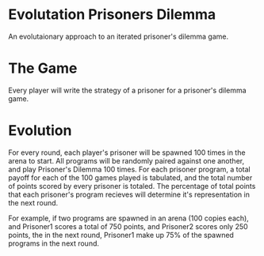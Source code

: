 # Evolutation Prisoners Dilemma
An evolutaionary approach to an iterated prisoner's dilemma game. 

# The Game
Every player will write the strategy of a prisoner for a prisoner's dilemma game. 

# Evolution
For every round, each player's prisoner will be spawned 100 times in the arena to start. All programs will be randomly paired against one another, and play Prisoner's Dilemma 100 times. For each prisoner program, a total payoff for each of the 100 games played is tabulated, and the total number of points scored by every prisoner is totaled. The percentage of total points that each prisoner's program recieves will determine it's representation in the next round.  

For example, if two programs are spawned in an arena (100 copies each), and Prisoner1 scores a total of 750 points, and Prisoner2 scores only 250 points, the in the next round, Prisoner1 make up 75% of the spawned programs in the next round.  


